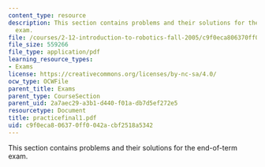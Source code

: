 ```yaml
---
content_type: resource
description: This section contains problems and their solutions for the end-of-term
  exam.
file: /courses/2-12-introduction-to-robotics-fall-2005/c9f0eca806370ff0042acbf2518a5342_practicefinal1.pdf
file_size: 559266
file_type: application/pdf
learning_resource_types:
- Exams
license: https://creativecommons.org/licenses/by-nc-sa/4.0/
ocw_type: OCWFile
parent_title: Exams
parent_type: CourseSection
parent_uid: 2a7aec29-a3b1-d440-f01a-db7d5ef272e5
resourcetype: Document
title: practicefinal1.pdf
uid: c9f0eca8-0637-0ff0-042a-cbf2518a5342
---
```

This section contains problems and their solutions for the end-of-term exam.